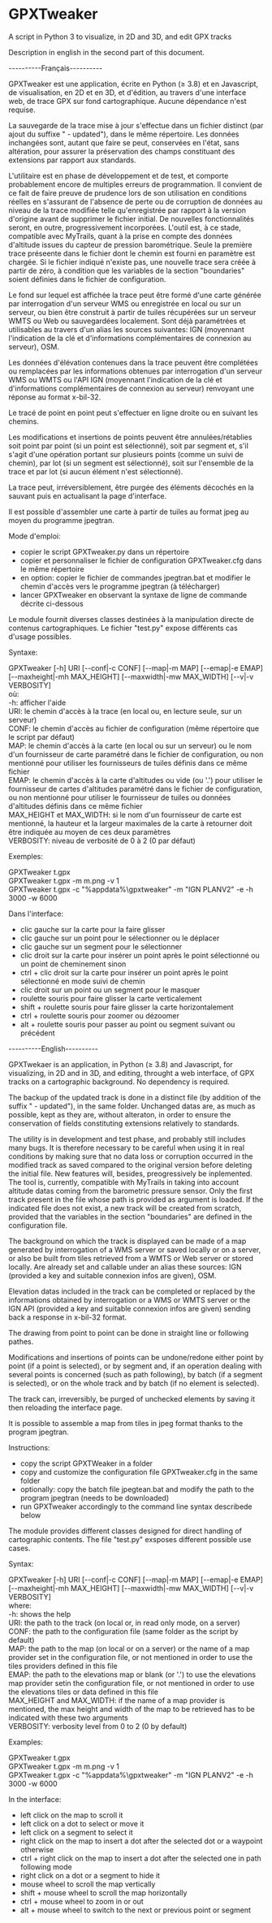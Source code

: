 # GPXTweaker
A script in Python 3 to visualize, in 2D and 3D, and edit GPX tracks

Description in english in the second part of this document.


----------Français----------

GPXTweaker est une application, écrite en Python (≥ 3.8) et en Javascript, de visualisation, en 2D et en 3D, et d'édition, au travers d'une interface web, de trace GPX sur fond cartographique. Aucune dépendance n'est requise.

La sauvegarde de la trace mise à jour s'effectue dans un fichier distinct (par ajout du suffixe " - updated"), dans le même répertoire. Les données inchangées sont, autant que faire se peut, conservées en l'état, sans altération, pour assurer la préservation des champs constituant des extensions par rapport aux standards.

L'utilitaire est en phase de développement et de test, et comporte probablement encore de multiples erreurs de programmation. Il convient de ce fait de faire preuve de prudence lors de son utilisation en conditions réelles en s'assurant de l'absence de perte ou de corruption de données au niveau de la trace modifiée telle qu'enregistrée par rapport à la version d'origine avant de supprimer le fichier initial.
De nouvelles fonctionnalités seront, en outre, progressivement incorporées.  L'outil est, à ce stade, compatible avec MyTrails, quant à la prise en compte des données d'altitude issues du capteur de pression barométrique.
Seule la première trace préseente dans le fichier dont le chemin est fourni en paramètre est chargée.
Si le fichier indiqué n'existe pas, une nouvelle trace sera créée à partir de zéro, à condition que les variables de la section "boundaries" soient définies dans le fichier de configuration.

Le fond sur lequel est affichée la trace peut être formé d'une carte générée par interrogation d'un serveur WMS ou enregistrée en local ou sur un serveur, ou bien être construit à partir de tuiles récupérées sur un serveur WMTS ou Web ou sauvegardées localement.
Sont déjà paramétrées et utilisables au travers d'un alias les sources suivantes: IGN (moyennant l'indication de la clé et d'informations complémentaires de connexion au serveur), OSM.

Les données d'élévation contenues dans la trace peuvent être complétées ou remplacées par les informations obtenues par interrogation d'un serveur WMS ou WMTS ou l'API IGN (moyennant l'indication de la clé et d'informations complémentaires de connexion au serveur) renvoyant une réponse au format x-bil-32.

Le tracé de point en point peut s'effectuer en ligne droite ou en suivant les chemins.

Les modifications et insertions de points peuvent être annulées/rétablies soit point par point (si un point est sélectionné), soit par segment et, s'il s'agit d'une opération portant sur plusieurs points (comme un suivi de chemin), par lot (si un segment est sélectionné), soit sur l'ensemble de la trace et par lot (si aucun élément n'est sélectionné).

La trace peut, irréversiblement, être purgée des éléments décochés en la sauvant puis en actualisant la page d'interface.

Il est possible d'assembler une carte à partir de tuiles au format jpeg au moyen du programme jpegtran.

Mode d'emploi:
  - copier le script GPXTweaker.py dans un répertoire
  - copier et personnaliser le fichier de configuration GPXTweaker.cfg dans le même répertoire
  - en option: copier le fichier de commandes jpegtran.bat et modifier le chemin d'accès vers le programme jpegtran (à télécharger)
  - lancer GPXTweaker en observant la syntaxe de ligne de commande décrite ci-dessous

Le module fournit diverses classes destinées à la manipulation directe de contenus cartographiques. Le fichier "test.py" expose différents cas d'usage possibles.

Syntaxe:  

  GPXTweaker [-h] URI [--conf|-c CONF] [--map|-m MAP] [--emap|-e EMAP] [--maxheight|-mh MAX_HEIGHT] [--maxwidth|-mw MAX_WIDTH] [--v|-v VERBOSITY]  
où:  
  -h: afficher l'aide  
  URI: le chemin d'accès à la trace (en local ou, en lecture seule, sur un serveur)  
  CONF: le chemin d'accès au fichier de configuration (même répertoire que le script par défaut)  
  MAP: le chemin d'accès à la carte (en local ou sur un serveur) ou le nom d'un fournisseur de carte paramétré dans le fichier de configuration, ou non mentionné pour utiliser les fournisseurs de tuiles définis dans ce même fichier  
  EMAP: le chemin d'accès à la carte d'altitudes ou vide (ou '.') pour utiliser le fournisseur de cartes d'altitudes paramétré dans le fichier de configuration, ou non mentionné pour utiliser le fournisseur de tuiles ou données d'altitudes définis dans ce même fichier  
  MAX_HEIGHT et MAX_WIDTH: si le nom d'un fournisseur de carte est mentionné, la hauteur et la largeur maximales de la carte à retourner doit être indiquée au moyen de ces deux paramètres  
  VERBOSITY: niveau de verbosité de 0 à 2 (0 par défaut)

Exemples:  

  GPXTweaker t.gpx  
  GPXTweaker t.gpx -m m.png -v 1  
  GPXTweaker t.gpx -c "%appdata%\gpxtweaker\" -m "IGN PLANV2" -e -h 3000 -w 6000

Dans l'interface:
  - clic gauche sur la carte pour la faire glisser
  - clic gauche sur un point pour le sélectionner ou le déplacer
  - clic gauche sur un segment pour le sélectionner
  - clic droit sur la carte pour insérer un point après le point sélectionné ou un point de cheminement sinon
  - ctrl + clic droit sur la carte pour insérer un point après le point sélectionné en mode suivi de chemin
  - clic droit sur un point ou un segment pour le masquer
  - roulette souris pour faire glisser la carte verticalement
  - shift + roulette souris pour faire glisser la carte horizontalement
  - ctrl + roulette souris pour zoomer ou dézoomer
  - alt + roulette souris pour passer au point ou segment suivant ou précédent


----------English----------

GPXTwekaer is an application, in Python (≥ 3.8) and Javascript, for visualizing, in 2D and in 3D, and editing, throught a web interface, of GPX tracks on a cartographic background. No dependency is required.

The backup of the updated track is done in a distinct file (by addition of the suffix " - updated"), in the same folder. Unchanged datas are, as much as possible, kept as they are, without alteraton, in order to ensure the conservation of fields constituting extensions relatively to standards.

The utility is in development and test phase, and probably still includes many bugs. It is therefore necessary to be careful when using it in real conditions by making sure that no data loss or corruption occurred in the modified track as saved compared to the original version before deleting the initial file.
New features will, besides, preogressively be inplemented. The tool is, currently, compatible with MyTrails in taking into account altitude datas coming from the barometric pressure sensor.
Only the first track present in the file whose path is provided as argument is loaded.
If the indicated file does not exist, a new track will be created from scratch, provided that the variables in the section "boundaries" are defined in the configuration file.

The background on which the track is displayed can be made of a map generated by interrogation of a WMS server or saved locally or on a server, or also be built from tiles retrieved from a WMTS or Web server or stored locally.
Are already set and callable under an alias these sources: IGN (provided a key and suitable connexion infos are given), OSM.

Elevation datas included in the track can be completed or replaced by the informations obtained by interrogation or a WMS or WMTS server
 or the IGN API (provided a key and suitable connexion infos are given) sending back a response in x-bil-32 format.

The drawing from point to point can be done in straight line or following pathes.

Modifications and insertions of points can be undone/redone either point by point (if a point is selected), or by segment and, if an operation dealing with several points is concerned (such as path following), by batch (if a segment is selected), or on the whole track and by batch (if no element is selected).

The track can, irreversibly, be purged of unchecked elements by saving it then reloading the interface page.

It is possible to assemble a map from tiles in jpeg format thanks to the program jpegtran.

Instructions:
  - copy the script GPXTWeaker in a folder
  - copy and customize the configuration file GPXTweaker.cfg in the same folder
  - optionally: copy the batch file jpegtean.bat and modify the path to the program jpegtran (needs to be downloaded)
  - run GPXTweaker accordingly to the command line syntax describede below

The module provides different classes designed for direct handling of cartographic contents. The file "test.py" exsposes different possible use cases.

Syntax:  

  GPXTweaker [-h] URI [--conf|-c CONF] [--map|-m MAP] [--emap|-e EMAP] [--maxheight|-mh MAX_HEIGHT] [--maxwidth|-mw MAX_WIDTH] [--v|-v VERBOSITY]  
where:  
  -h: shows the help  
  URI: the path to the track (on local or, in read only mode, on a server)  
  CONF: the path to the configuration file (same folder as the script by default)  
  MAP: the path to the map (on local or on a server) or the name of a map provider set in the configuration file, or not mentioned in order to use the tiles providers defined in this file  
  EMAP: the path to the elevations map or blank (or '.') to use the elevations map provider setin the configuration file, or not mentioned in order to use the elevations tiles or data defined in this file  
  MAX_HEIGHT and MAX_WIDTH: if the name of a map provider is mentioned, the max height and width of the map to be retrieved has to be indicated with these two arguments  
  VERBOSITY: verbosity level from 0 to 2 (0 by default)

Examples:  

  GPXTweaker t.gpx  
  GPXTweaker t.gpx -m m.png -v 1  
  GPXTweaker t.gpx -c "%appdata%\gpxtweaker\" -m "IGN PLANV2" -e -h 3000 -w 6000

In the interface:
  - left click on the map to scroll it
  - left click on a dot to select or move it
  - left click on a segment to select it
  - right click on the map to insert a dot after the selected dot or a waypoint otherwise
  - ctrl + right click on the map to insert a dot after the selected one in path following mode
  - right click on a dot or a segment to hide it
  - mouse wheel to scroll the map vertically
  - shift + mouse wheel to scroll the map horizontally
  - ctrl + mouse wheel to zoom in or out
  - alt + mouse wheel to switch to the next or previous point or segment
